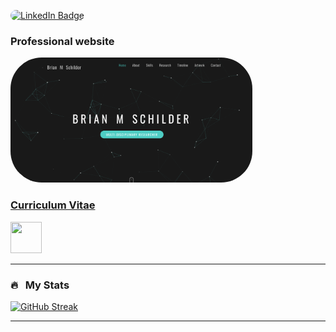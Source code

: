 

<p align="left">
<a href="https://www.linkedin.com/in/brian-schilder"><img style="border-radius: 50px;" src="https://img.shields.io/badge/LinkedIn-blue?style=for-the-badge&logo=linkedin&logoColor=white" alt="LinkedIn Badge"></a>
</p>

### Professional website

<a href="https://bschilder.github.io/BMSchilder/"><img style="height: 200px; border-radius: 50px;"  src="https://github.com/bschilder/BMSchilder/raw/master/images/preview_image.png" alt="preview"></a>



<a href="https://bschilder.github.io/CV/CV.html">
 <h3>Curriculum Vitae</h3>
<img src="https://github.com/FortAwesome/Font-Awesome/raw/6.x/svgs/regular/file-lines.svg" width="50" height="50">
</a>

---

### 🔥 &nbsp; My Stats

[![GitHub Streak](http://github-readme-streak-stats.herokuapp.com?user=bschilder&theme=dark&background=000000)](https://git.io/streak-stats)


<!-- [![Top Langs](https://github-readme-stats.vercel.app/api/top-langs/?username=bschilder&layout=compact&theme=vision-friendly-dark)](https://github.com/anuraghazra/github-readme-stats) -->

---
 
